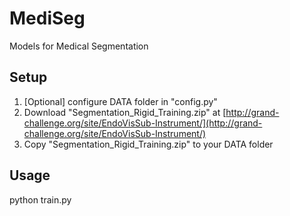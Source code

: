 # MediSeg
Models for Medical Segmentation

## Setup

1) [Optional] configure DATA folder in "config.py"
2) Download "Segmentation_Rigid_Training.zip" at [http://grand-challenge.org/site/EndoVisSub-Instrument/](http://grand-challenge.org/site/EndoVisSub-Instrument/)
3) Copy "Segmentation_Rigid_Training.zip" to your DATA folder

## Usage

python train.py